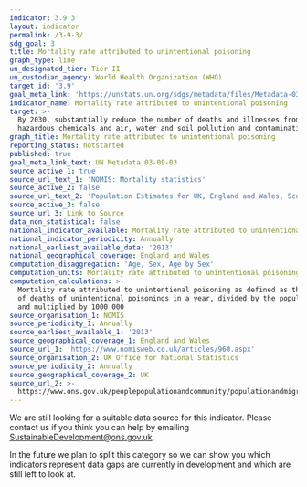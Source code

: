 ```yaml
---
indicator: 3.9.3
layout: indicator
permalink: /3-9-3/
sdg_goal: 3
title: Mortality rate attributed to unintentional poisoning
graph_type: line
un_designated_tier: Tier II
un_custodian_agency: World Health Organization (WHO)
target_id: '3.9'
goal_meta_link: 'https://unstats.un.org/sdgs/metadata/files/Metadata-03-09-03.pdf'
indicator_name: Mortality rate attributed to unintentional poisoning
target: >-
  By 2030, substantially reduce the number of deaths and illnesses from
  hazardous chemicals and air, water and soil pollution and contamination.
graph_title: Mortality rate attributed to unintentional poisoning
reporting_status: notstarted
published: true
goal_meta_link_text: UN Metadata 03-09-03
source_active_1: true
source_url_text_1: 'NOMIS: Mortality statistics'
source_active_2: false
source_url_text_2: 'Population Estimates for UK, England and Wales, Scotland and Northern Ireland'
source_active_3: false
source_url_3: Link to Source
data_non_statistical: false
national_indicator_available: Mortality rate attributed to unintentional poisoning
national_indicator_periodicity: Annually
national_earliest_available_data: '2013'
national_geographical_coverage: England and Wales
computation_disaggregation: 'Age, Sex, Age by Sex'
computation_units: Mortality rate attributed to unintentional poisoning
computation_calculations: >-
  Mortality rate attributed to unintentional poisoning as defined as the number
  of deaths of unintentional poisonings in a year, divided by the population,
  and multiplied by 1000 000
source_organisation_1: NOMIS
source_periodicity_1: Annually
source_earliest_available_1: '2013'
source_geographical_coverage_1: England and Wales
source_url_1: 'https://www.nomisweb.co.uk/articles/960.aspx'
source_organisation_2: UK Office for National Statistics
source_periodicity_2: Annually
source_geographical_coverage_2: UK
source_url_2: >-
  https://www.ons.gov.uk/peoplepopulationandcommunity/populationandmigration/populationestimates/datasets/populationestimatesforukenglandandwalesscotlandandnorthernireland
---
```


We are still looking for a suitable data source for this indicator. Please contact us if you think you can help by emailing <a href="mailto:SustainableDevelopment@ons.gov.uk">SustainableDevelopment@ons.gov.uk</a>.

In the future we plan to split this category so we can show you which indicators represent data gaps are currently in development and which are still left to look at.
